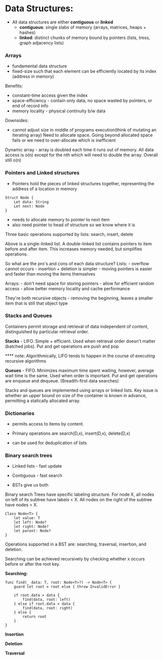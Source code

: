 # Data Structures:
 - All data structures are either **contiguous** or **linked**
	- **contiguous**: single slabs of memory (arrays, matrices, heaps + hashes)
	- **linked**: distinct chunks of memory bound by pointers (lists, tress, graph adjacency lists)

### Arrays
- fundamental data structure
- fixed-size such that each element can be efficiently located by its index (address in memory)

Benefits:
- constant-time access given the index
- space-efficiency - contain only data, no space wasted by pointers, or end of record info
- memory locality - physical continuity b/w data

Downsides:
- cannot adjust size in middle of programs execution(think of mutating an iterating array) Need to allocate space.  Going beyond allocated space fails or we need to over-allocate which is inefficient

Dynamic array - array is doubled each time it runs out of memory.  All data access is o(n) except for the nth which will need to double the array.  Overall still o(n)

### Pointers and Linked structures
- Pointers hold the pieces of linked structures together, representing the address of a location in memory

``` 
Struct Node {
    Let data: String
    Let next: Node
}
```

- needs to allocate memory to pointer to next item
- also need pointer to head of structure so we know where it is

Three basic operations supported by lists: search, insert, delete

Above is a single-linked list.  A double-linked list contains pointers to item before and after item.  This increases memory needed, but simplifies operations.


So what are the pro's and cons of each data structure?
 Lists: 
	- overflow cannot occurs
	- insertion + deletion is simpler
	- moving pointers is easier and faster than moving the items themselves

Arrays: 
	- don't need space for storing pointers
	- allow for efficient random access
	- allow better memory locality and cache performance

They're both recursive objects - removing the beginning, leaves a smaller item that is still that object type 

### Stacks and Queues
Containers permit storage and retrieval of data independent of content, distinguished by particular retrieval order.

**Stacks** - LIFO.  Simple + efficient. Used when retrieval order doesn't matter (batched jobs).  Put and get operations are push and pop

**** note: Algorithmically, LIFO tends to happen in the course of executing recursive algorithms

**Queues** - FIFO. Minimizes maximum time spent waiting, however, average wait time is the same.  Used when order is important. Put and get operations are enqueue and dequeue. (Breadth-first data searches)

Stacks and queues are implemented using arrays or linked lists.  Key issue is whether an upper bound on size of the container is known in advance, permitting a statically allocated array.

### Dictionaries
- permits access to items by content.
- Primary operations are search(D,x), insert(D,x), delete(D,x)

- can be used for deduplication of lists

### Binary search trees
- Linked lists - fast update
- Contiguous - fast search

- BSTs give us both

Binary search Trees have specific labeling structure.  For node X, all nodes on left of its subtree have labels < X.  All nodes on the right of the subtree have nodes > X.  

``` 
Class Node<T> {
    let value: T
    let left: Node?
    let right: Node?
    let parent: Node?
}
```

Operations supported in a BST are: searching, traversal, insertion, and deletion.

Searching can be achieved recursively by checking whether x occurs before or after the root key.

**Searching:**

```
func find(_ data: T, root: Node<T>?) -> Node<T> {
	guard let root = root else { throw InvalidError }

	if root.data > data {
	    find(data, root: left)
	} else if root.data < data {
 	    find(data, root: right)
	} else {
	    return root
	}
}
```
**Insertion**

**Deletion**

**Traversal**

